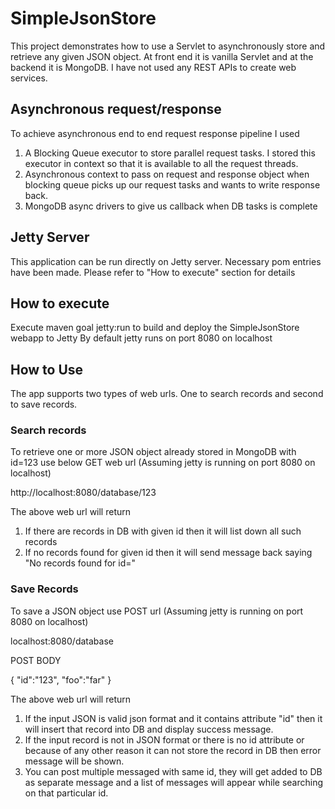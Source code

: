 # SimpleJsonStore

This project demonstrates how to use a Servlet to asynchronously store and retrieve any given JSON object.
At front end it is vanilla Servlet and at the backend it is MongoDB.
I have not used any REST APIs to create web services.

## Asynchronous request/response
To achieve asynchronous end to end request response pipeline I used
1. A Blocking Queue executor to store parallel request tasks. I stored this executor in context so that it is available to all the request threads.
2. Asynchronous context to pass on request and response object when blocking queue picks up our request tasks and wants to write response back.
3. MongoDB async drivers to give us callback when DB tasks is complete

## Jetty Server
This application can be run directly on Jetty server. Necessary pom entries have been made.
Please refer to "How to execute" section for details

## How to execute
Execute maven goal jetty:run to build and deploy the SimpleJsonStore webapp to Jetty
By default jetty runs on port 8080 on localhost

## How to Use
The app supports two types of web urls. One to search records and second to save records.

### Search records
To retrieve one or more JSON object already stored in MongoDB with id=123 use below GET web url
(Assuming jetty is running on port 8080 on localhost)

http://localhost:8080/database/123

The above web url will return
1. If there are records in DB with given id then it will list down all such records
2. If no records found for given id then it will send message back saying "No records found for id=<id>"

### Save Records
To save a JSON object use POST url
(Assuming jetty is running on port 8080 on localhost)

localhost:8080/database

POST BODY

{
  "id":"123",
   "foo":"far"
}

The above web url will return
1. If the input JSON is valid json format and it contains attribute "id" then it will insert that record into DB and display success message.
2. If the input record is not in JSON format or there is no id attribute or because of any other reason it can not store the record in DB then error message will be shown.
3. You can post multiple messaged with same id, they will get added to DB as separate message and a list of messages will appear while searching on that particular id.